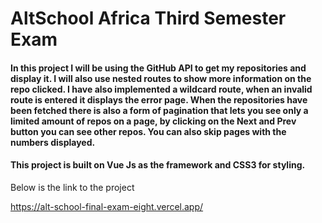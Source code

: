 # AltSchool Africa Third Semester Exam

#### In this project I will be using the GitHub API to get my repositories and display it. I will also use nested routes to show more information on the repo clicked. I have also implemented a wildcard route, when an invalid route is entered it displays the error page. When the repositories have been fetched there is also a form of pagination that lets you see only a limited amount of repos on a page, by clicking on the Next and Prev button you can see other repos. You can also skip pages with the numbers displayed.
#### This project is built on Vue Js as the framework and CSS3 for styling.
Below is the link to the project

https://alt-school-final-exam-eight.vercel.app/
